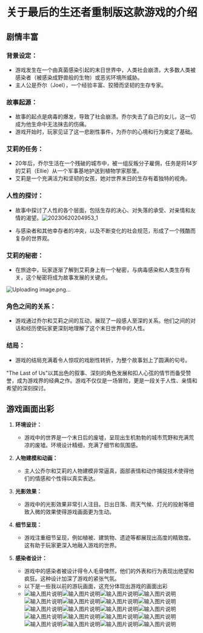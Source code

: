 # 关于最后的生还者重制版这款游戏的介绍
##   剧情丰富


### 背景设定：

-   游戏发生在一个由真菌感染引起的末日世界中，人类社会崩溃，大多数人类被感染者（被感染成野兽般的生物）或恶劣环境所威胁。
-   主人公是乔尔（Joel），一个经验丰富、狡猾而坚韧的生存专家。

### 故事起源：

-   故事的起点是病毒的爆发，导致了社会崩溃。乔尔失去了自己的女儿，这一切成为他生命中无法抹去的伤痛。
-   游戏开始时，玩家见证了这一悲剧性事件，为乔尔的心境和行为奠定了基础。

### 艾莉的任务：

-   20年后，乔尔生活在一个残破的城市中，被一组反叛分子雇佣，任务是将14岁的艾莉（Ellie）从一个军事基地护送到植物学家那里。
-   艾莉是一个充满活力和坚韧的女孩，她对世界末日的生存有着独特的视角。

### 人性的探讨：

-   故事中探讨了人性的各个层面，包括生存的决心、对失落的承受、对亲情和友情的渴望。![20230620204953_1](https://github.com/qazplmwsxpkn/123/assets/152022028/4504e9c4-f34b-49bb-82a1-33952fcb993c)

-   与感染者和其他幸存者的冲突，以及不断变化的社会规范，形成了一个残酷而复杂的世界观。

### 艾莉的秘密：

-   在旅途中，玩家逐渐了解到艾莉身上有一个秘密，与病毒感染和人类生存有关，这个秘密将成为故事发展的关键点。

![Uploading image.png…]()

### 角色之间的关系：

-   游戏通过乔尔和艾莉之间的互动，展现了一段感人至深的关系。他们之间的对话和经历使玩家更深刻地理解了这个末日世界中的人性。

### 结局：

-   游戏的结局充满着令人惊叹的戏剧性转折，为整个故事划上了圆满的句号。

"The Last of Us"以其出色的叙事、深刻的角色发展和扣人心弦的情节而备受赞誉，成为游戏界的经典之作。游戏不仅仅是一场冒险，更是一段关于人性、亲情和希望的深刻探讨。
## 游戏画面出彩

1.  **环境设计：**
    
    -   游戏中的世界是一个末日后的废墟，呈现出生机勃勃的城市荒野和充满荒凉的废墟。环境设计精细，充满了细节和氛围感。
2.  **人物建模和动画：**
    
    -   主人公乔尔和艾莉的人物建模非常逼真，面部表情和动作捕捉技术使得他们的情感和个性得以真实表达。
3.  **光影效果：**
    
    -   游戏中的光影效果非常引人注目。日出日落、雨天气候、灯光的投射等细致入微的效果使得游戏画面更为生动。
4.  **细节呈现：**
    
    -   游戏注重细节呈现，例如植被、建筑物、遗迹等都展现出高度的精致度。这有助于玩家更深入地融入游戏的世界。
5.  **感染者设计：**
    
    -   游戏中的感染者被设计得令人毛骨悚然，他们的外表和行为表现出绝望和疯狂。这种设计加深了游戏的紧张气氛。
    - 以下是一些我以前的游玩画面，这充分体现出游戏的画面出彩
    - ![输入图片说明](/imgs/2023-11-26/oqu3SNOlroh4UxUk.jpeg)![输入图片说明](/imgs/2023-11-26/ASlWUbqpvtrokNMb.jpeg)![输入图片说明](/imgs/2023-11-26/aGtOXmUwPtrjZ6Br.jpeg)![输入图片说明](/imgs/2023-11-26/6GEp4eQOGFPDD79S.jpeg)![输入图片说明](/imgs/2023-11-26/quEsbZv5tI39wyjp.jpeg)![输入图片说明](/imgs/2023-11-26/weYUJSOfhlBTiltT.jpeg)![输入图片说明](/imgs/2023-11-26/q8Mi86NSvQRbssr0.jpeg)![输入图片说明](/imgs/2023-11-26/ICblbkVmC1Qmg4ao.jpeg)![输入图片说明](/imgs/2023-11-26/1eFiCV1ZCVGvOqZN.jpeg)![输入图片说明](/imgs/2023-11-26/BtNH40c220B6xPXF.jpeg)![输入图片说明](/imgs/2023-11-26/06DpyRaqFaQ0p1B9.jpeg)![输入图片说明](/imgs/2023-11-26/rqcdq453dnzqeoI6.jpeg)![输入图片说明](/imgs/2023-11-26/F7sl1AgVQCpxb5Sg.jpeg)![输入图片说明](/imgs/2023-11-26/Q1uCs93e18OxbqFk.jpeg)![输入图片说明](/imgs/2023-11-26/R45HvI93Wi380QGC.jpeg)![输入图片说明](/imgs/2023-11-26/aWDRlX1skqXF8Vla.jpeg)![输入图片说明](/imgs/2023-11-26/IgvRwFlNpm0euvSq.jpeg)![输入图片说明](/imgs/2023-11-26/avCXymYJKmeAtp6l.jpeg)![输入图片说明](/imgs/2023-11-26/FDRqLW9viyApi7AP.jpeg)![输入图片说明](/imgs/2023-11-26/eg2x9ibINmRapyoJ.jpeg)
